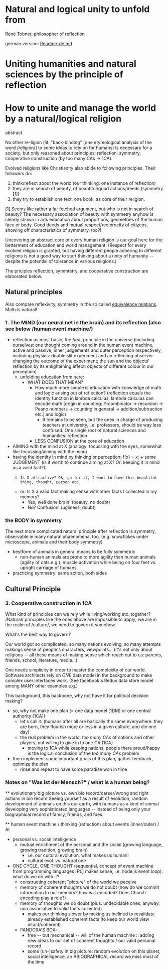 Natural and logical unity to unfold from
========================================

René Tobner, philosopher of reflection

german version: [Readme-de.md](Readme-de.md)

# Uniting humanities and natural sciences by the principle of reflection
# How to unite and manage the world by a natural/logical religion

abstract

No other re-ligion (lit. "back-binding" [one etymological analysis of the word /religion/] to some ideas to rely on for humans) is necessary for a society, but only reasoned about principles: reflection, symmetry, cooperative construction (by too many CAs -> 1CA).

Evolved religions like Christianity also abide to following principles. Their followers do:
1. think/reflect about the world (our thinking: one instance of reflection)
2. they are in search of beauty, of beautiful/good actions/deeds (symmetry [1])
3. they try to establish one text, one book, as core of their religion.

[1] Seems like rather a far fetched argument, but who is not in search of beauty? The necessary association of beauty with symmetry anyhow is clearly shown in arts education about proportions, geometries of the human face or body. Good deeds and mutual respect/reciprocity of citizens, showing off characteristics of symmetry, too?!

Uncovering an abstract core of every human religion is our goal here for the betterment of education and world management. (Respect for every evolved religion is granted, but having different people adhering to different religions is not a good way to start thinking about a unity of humanity -- despite the potential of tolerance in various religions.)

The priciples reflection, symmtetry, and cooperative construction are elaborated below.
 
## Natural principles
Also compare reflexivity, symmetry in the so called [equivalence relations](https://en.wikipedia.org/wiki/Equivalence_relation). Math is natural!

### 1. The MIND (our neural net in the brain) and its reflection (also see below /human event machine/)
- reflection as most basic, *the first*, principle in the universe (including ourselves: one thought coming around in the human event machine, active and passive, inner judgements and outer perception respectively; including physics: double slit experiment and an reflecting observer changing the outcome of the experiment; the sun and the objects' reflection by its enlightening effect: objects of different colour in our perception)
  - unfolding education from here:
    - WHAT DOES THAT MEAN?
      - How much more simple is education with knowledge of math and logic arising out of reflection? (reflection equals the identity function in lambda calculus; lambda calculus can encode math [origin in counting: Y-combinator -> recursion -> Peano numbers -> counting in general -> addition/subtraction etc.] and logic)
        - It remains to be seen, but the ones in charge of producing teachers at university, i.e. professors, should be way less confused. One single root of natural sciences and humanities: reflection.
      - LESS CONFUSION at the core of education
- AIMING with the mind at X (analogy: focussing with the eyes, somewhat like focussing/aiming with the mind)
- having the identity in mind by thinking or perception: f(x) = x; + some JUDGEMENT (is it worth to continue aiming at X? Or: keeping it in mind as a valid fact?):
  -     Is X attractive? Ok, go for it, I want to have this beautiful thing, thought, person etc.
  - or: Is X a valid fact making sense with other facts I collected in my memory?
    - Yes, well done brain! (beauty,   no doubt)
    - No? Confusion!        (ugliness,    doubt)

### the BODY in symmetry
The next more complicated natural principle after reflection is symmetry, observable in many natural phaenomena, too. (e.g. snowflakes under microscope, animals and their body symmetry)
- bestform of animals in general means to be fully symmetric
  - non-human animals are prone to more agility than human animals (agility of cats e.g.); muscle activation while being on four feet vs. upright carriage of humans
- practicing symmetry: same action, both sides


## Cultural Principle

### 3. Cooperative construction in 1CA

What kind of principles can we rely while living/working etc. together? /Natural/ principles like the ones above are impossible to apply; we are in the realm of /culture/, we need to govern it somehow.

What's the best way to govern?

Our world got so complicated, so many nations evolving, so many attempts makings sense of people's characters, viewpoints... (it's not only about religions -- all these means of making sense which reach out to us: parents, friends, school, literature, media...)

One needs simplicity in order to master the complexity of our world. Software architects rely on *ONE* data model in the background to make complex user interfaces work. (See facebook's Redux data store model among MANY other examples e.g.)

This background, this backbone, why not have it for political decision making?

- so, why not make one plan (= one data model [1DM] or one central authority [1CA])
  - let's call it: [](world-wide-wished-for-things.md) (humans after all are basically the same everywhere: they are born, they flourish more or less in a given culture, and die one day)
  - the real problem in the world: *too many CAs* of nations and other players, not willing to give in to one CA (1CA)
    - moving to 1CA while keeping nations, people there proud/happy is the logical conclusion of the *too many CAs* problem
- then implement some important goals of this plan, gather feedback, optimize the plan
  - rinse and repeat to have some paradise won in time


### Notes on "Was ist der Mensch?" / what is a human being?

** evolutionary big picture vs. own bio record/career/wrong and right actions in bio record
Seeing yourself as a result of evolution, random development of animals on this our earth, with humans as a kind of animal developing very sophisticated languages -- instead of being only your biographical record of family, friends, and foes.


** human event machine / thinking (reflection) about events (inner/outer) / AI
- personal vs. social intelligence
  - mutual enrichment of the personal and the social (growing language, growing tradition, growing brain)
    - i.e. our cultural evolution, what makes us human!
    - cultural evol. vs. natural one
- ONE CYCLE, ONE THOUGHT (sequential, concept of event machine from programming languages [PL] makes sense, i.e. node.js event loop): what do we do with it?
  - constructing coherent "picture" of the world we peceive
  - memory of coherent thoughts we do not doubt (how do we commit information to our memory? how is it encoded? Does Church encoding play a role?)
  - memory of thoughts we do doubt (plus: undecidable ones, anyway: non associative to valid facts collected)
    - makes our thinking slower by making us inclined to revalidate already established coherent facts (to keep our world view intact/coherent)
  - PANDORA'S BOX:
    - free -- but mechanical -- will of the human machine :: adding new ideas to our set of coherent thoughts / our valid personal record
    - some (un-)safety in big picture: random evolution on this planet, social intelligence, an ABIOGRAPHICAL record we miss most of the time
